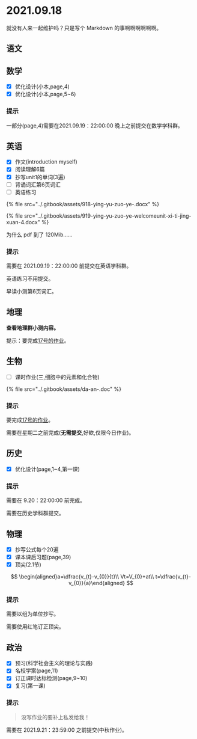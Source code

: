 # 2021.09.18

就没有人来一起维护吗？只是写个 Markdown 的事啊啊啊啊啊啊。

## 语文



## 数学

* [x] 优化设计\(小本,page,4\)
* [x] 优化设计\(小本,page,5~6\)

### 提示

一部分\(page,4\)需要在2021.09.19：22:00:00 晚上之前提交在数学学科群。

## 英语

* [x] 作文\(introduction myself\)
* [x] 阅读理解6篇
* [x] 抄写unit1的单词\(3遍\)
* [ ] 背诵词汇第6页词汇
* [ ] 英语练习

{% file src="../.gitbook/assets/918-ying-yu-zuo-ye-.docx" %}

{% file src="../.gitbook/assets/919-ying-yu-zuo-ye-welcomeunit-xi-ti-jing-xuan-4.docx" %}

为什么 pdf 到了 120Mib......

### 提示

需要在 2021.09.19：22:00:00 前提交在英语学科群。

英语练习不用提交。

早读小测第6页词汇。

## 地理

**查看地理群小测内容。**

提示：要完成[17号的作业](https://yuioto.gitbook.io/homework/zuo-ye-dan/2021.09.16#sheng-wu)。

## 生物

* [ ] 课时作业\(三,细胞中的元素和化合物\)

{% file src="../.gitbook/assets/da-an-.doc" %}

### 提示

要完成[17号的作业](https://yuioto.gitbook.io/homework/zuo-ye-dan/2021.09.17#sheng-wu)。

需要在星期二之前完成\(**无需提交**,好欸,仅限今日作业\)。

## 历史

* [x] 优化设计\(page,1~4,第一课\)

### 提示 

需要在 9.20：22:00:00 前完成。

需要在历史学科群提交。

## 物理

* [x] 抄写公式每个20遍
* [x] 课本课后习题\(page,39\)
* [x] 顶尖\(2.1节\)

$$
\begin{aligned}a=\dfrac{v_{t}-v_{0}}{t}\\
Vt=V_{0}+at\\
t=\dfrac{v_{t}-v_{0}}{a}\end{aligned}
$$

### 提示

需要以组为单位抄写。

需要使用红笔订正顶尖。

## 政治

* [x] 预习\(科学社会主义的理论与实践\)
* [x] 名校学案\(page,11\)
* [x] 订正课时达标检测\(page,9~10\)
* [x] 复习\(第一课\)

### 提示

> 没写作业的要补上私发给我！

需要在 2021.9.21：23:59:00 之前提交\(中秋作业\)。

